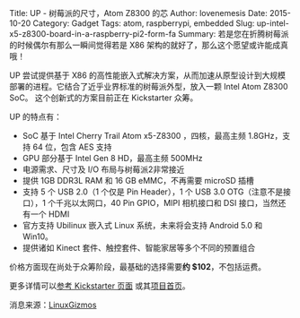 ﻿Title: UP - 树莓派的尺寸，Atom Z8300 的芯
Author: lovenemesis
Date: 2015-10-20
Category: Gadget
Tags: atom, raspberrypi, embedded
Slug: up-intel-x5-z8300-board-in-a-raspberry-pi2-form-fa
Summary: 若是您在折腾树莓派的时候偶尔有那么一瞬间觉得若是 X86 架构的就好了，那么这个愿望或许能成真哦！

UP 尝试提供基于 X86 的高性能嵌入式解决方案，从而加速从原型设计到大规模部署的进程。它结合了近乎业界标准的树莓派外型，放入一颗 Intel Atom Z8300 SoC。
这个创新式的方案目前正在 Kickstarter 众筹。

UP 的特点有：

* SoC 基于 Intel Cherry Trail Atom x5-Z8300 ，四核，最高主频 1.8GHz，支持 64 位，包含 AES 支持
* GPU 部分基于 Intel Gen 8 HD，最高主频 500MHz
* 电源需求、尺寸及 I/O 布局与树莓派2非常接近
* 提供 1GB DDR3L RAM 和 16 GB eMMC，不再需要 microSD 插槽
* 支持 5 个 USB 2.0（1 个仅是 Pin Header），1 个 USB 3.0 OTG（注意不是接口），1 个千兆以太网口，40 Pin GPIO，MIPI 相机接口和 DSI 接口，当然还有一个 HDMI
* 官方支持 Ubilinux 嵌入式 Linux 系统，未来将会支持 Android 5.0 和 Win10。
* 提供诸如 Kinect 套件、触控套件、智能家居等多个不同的预置组合

价格方面现在尚处于众筹阶段，最基础的选择需要**约 $102**，不包括运费。

更多详情可以[参考 Kickstarter 页面](https://www.kickstarter.com/projects/802007522/up-intel-x5-z8300-board-in-a-raspberry-pi2-form-fa/description) 或其[项目首页](http://www.up-board.org/)。

消息来源：[LinuxGizmos](http://linuxgizmos.com/raspberry-pi-2-clone-runs-linux-on-an-intel-atom-x5/)